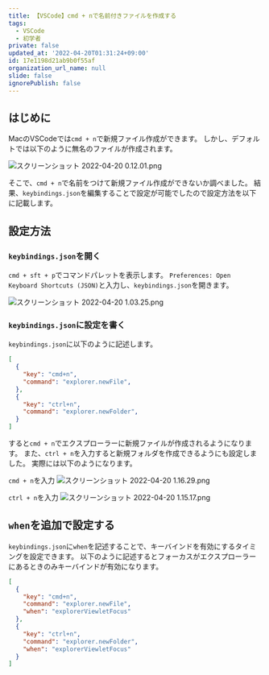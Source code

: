 ```yaml
---
title: 【VSCode】cmd + nで名前付きファイルを作成する
tags:
  - VSCode
  - 初学者
private: false
updated_at: '2022-04-20T01:31:24+09:00'
id: 17e1198d21ab9b0f55af
organization_url_name: null
slide: false
ignorePublish: false
---
```

## はじめに
MacのVSCodeでは`cmd + n`で新規ファイル作成ができます。
しかし、デフォルトでは以下のように無名のファイルが作成されます。

![スクリーンショット 2022-04-20 0.12.01.png](https://qiita-image-store.s3.ap-northeast-1.amazonaws.com/0/2342443/b9777aae-cf94-f13c-4638-cc8eeab0deee.png)


そこで、`cmd + n`で名前をつけて新規ファイル作成ができないか調べました。
結果、`keybindings.json`を編集することで設定が可能でしたので設定方法を以下に記載します。

## 設定方法

### `keybindings.json`を開く
`cmd + sft + p`でコマンドパレットを表示します。
`Preferences: Open Keyboard Shortcuts (JSON)`と入力し、`keybindings.json`を開きます。

![スクリーンショット 2022-04-20 1.03.25.png](https://qiita-image-store.s3.ap-northeast-1.amazonaws.com/0/2342443/f47f6f9e-7cba-2442-a769-5f6b9f956de1.png)


### `keybindings.json`に設定を書く
`keybindings.json`に以下のように記述します。

```keybindings.json
[
  {
    "key": "cmd+n",
    "command": "explorer.newFile",
  },
  {
    "key": "ctrl+n",
    "command": "explorer.newFolder",
  }
]
```

すると`cmd + n`でエクスプローラーに新規ファイルが作成されるようになります。
また、`ctrl + n`を入力すると新規フォルダを作成できるようにも設定しました。
実際には以下のようになります。

`cmd + n`を入力
![スクリーンショット 2022-04-20 1.16.29.png](https://qiita-image-store.s3.ap-northeast-1.amazonaws.com/0/2342443/b29769eb-d4f8-aa7a-1f2e-671780c6b634.png)


`ctrl + n`を入力
![スクリーンショット 2022-04-20 1.15.17.png](https://qiita-image-store.s3.ap-northeast-1.amazonaws.com/0/2342443/30ff3278-ecbf-776d-3b24-0f6bdb6e9d5f.png)



## `when`を追加で設定する
`keybindings.json`に`when`を記述することで、キーバインドを有効にするタイミングを設定できます。
以下のように記述するとフォーカスがエクスプローラーにあるときのみキーバインドが有効になります。

```keybindings.json
[
  {
    "key": "cmd+n",
    "command": "explorer.newFile",
    "when": "explorerViewletFocus"
  },
  {
    "key": "ctrl+n",
    "command": "explorer.newFolder",
    "when": "explorerViewletFocus"
  }
]
```
